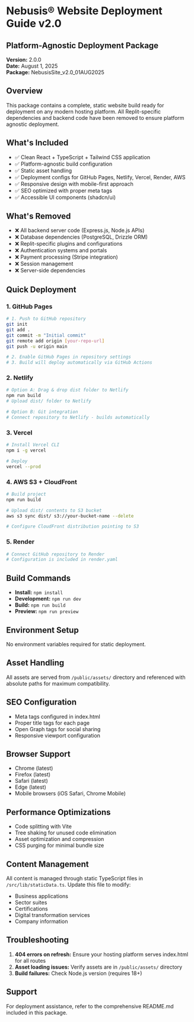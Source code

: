 # Nebusis® Website Deployment Guide v2.0

## Platform-Agnostic Deployment Package
**Version:** 2.0.0  
**Date:** August 1, 2025  
**Package:** NebusisSite_v2.0_01AUG2025

## Overview
This package contains a complete, static website build ready for deployment on any modern hosting platform. All Replit-specific dependencies and backend code have been removed to ensure platform agnostic deployment.

## What's Included
- ✅ Clean React + TypeScript + Tailwind CSS application
- ✅ Platform-agnostic build configuration  
- ✅ Static asset handling
- ✅ Deployment configs for GitHub Pages, Netlify, Vercel, Render, AWS
- ✅ Responsive design with mobile-first approach
- ✅ SEO optimized with proper meta tags
- ✅ Accessible UI components (shadcn/ui)

## What's Removed
- ❌ All backend server code (Express.js, Node.js APIs)
- ❌ Database dependencies (PostgreSQL, Drizzle ORM)
- ❌ Replit-specific plugins and configurations
- ❌ Authentication systems and portals
- ❌ Payment processing (Stripe integration)
- ❌ Session management
- ❌ Server-side dependencies

## Quick Deployment

### 1. GitHub Pages
```bash
# 1. Push to GitHub repository
git init
git add .
git commit -m "Initial commit"
git remote add origin [your-repo-url]
git push -u origin main

# 2. Enable GitHub Pages in repository settings
# 3. Build will deploy automatically via GitHub Actions
```

### 2. Netlify
```bash
# Option A: Drag & drop dist folder to Netlify
npm run build
# Upload dist/ folder to Netlify

# Option B: Git integration
# Connect repository to Netlify - builds automatically
```

### 3. Vercel
```bash
# Install Vercel CLI
npm i -g vercel

# Deploy
vercel --prod
```

### 4. AWS S3 + CloudFront
```bash
# Build project
npm run build

# Upload dist/ contents to S3 bucket
aws s3 sync dist/ s3://your-bucket-name --delete

# Configure CloudFront distribution pointing to S3
```

### 5. Render
```bash
# Connect GitHub repository to Render
# Configuration is included in render.yaml
```

## Build Commands
- **Install:** `npm install`
- **Development:** `npm run dev`
- **Build:** `npm run build`
- **Preview:** `npm run preview`

## Environment Setup
No environment variables required for static deployment.

## Asset Handling
All assets are served from `/public/assets/` directory and referenced with absolute paths for maximum compatibility.

## SEO Configuration
- Meta tags configured in index.html
- Proper title tags for each page
- Open Graph tags for social sharing
- Responsive viewport configuration

## Browser Support
- Chrome (latest)
- Firefox (latest)
- Safari (latest)
- Edge (latest)
- Mobile browsers (iOS Safari, Chrome Mobile)

## Performance Optimizations
- Code splitting with Vite
- Tree shaking for unused code elimination
- Asset optimization and compression
- CSS purging for minimal bundle size

## Content Management
All content is managed through static TypeScript files in `/src/lib/staticData.ts`. Update this file to modify:
- Business applications
- Sector suites
- Certifications
- Digital transformation services
- Company information

## Troubleshooting
1. **404 errors on refresh:** Ensure your hosting platform serves index.html for all routes
2. **Asset loading issues:** Verify assets are in `/public/assets/` directory
3. **Build failures:** Check Node.js version (requires 18+)

## Support
For deployment assistance, refer to the comprehensive README.md included in this package.